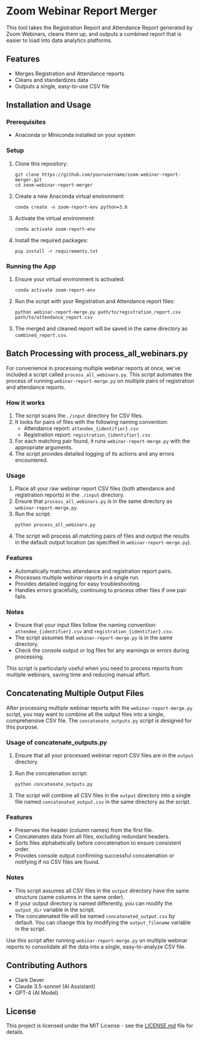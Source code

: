 # Zoom Webinar Report Merger

This tool takes the Registration Report and Attendance Report generated by Zoom Webinars, cleans them up, and outputs a combined report that is easier to load into data analytics platforms.

## Features

- Merges Registration and Attendance reports
- Cleans and standardizes data
- Outputs a single, easy-to-use CSV file

## Installation and Usage

### Prerequisites

- Anaconda or Miniconda installed on your system

### Setup

1. Clone this repository:
   ```
   git clone https://github.com/yourusername/zoom-webinar-report-merger.git
   cd zoom-webinar-report-merger
   ```

2. Create a new Anaconda virtual environment:
   ```
   conda create -n zoom-report-env python=3.8
   ```

3. Activate the virtual environment:
   ```
   conda activate zoom-report-env
   ```

4. Install the required packages:
   ```
   pip install -r requirements.txt
   ```

### Running the App

1. Ensure your virtual environment is activated:
   ```
   conda activate zoom-report-env
   ```

2. Run the script with your Registration and Attendance report files:
   ```
   python webinar-report-merge.py path/to/registration_report.csv path/to/attendance_report.csv
   ```

3. The merged and cleaned report will be saved in the same directory as `combined_report.csv`.

## Batch Processing with process_all_webinars.py

For convenience in processing multiple webinar reports at once, we've included a script called `process_all_webinars.py`. This script automates the process of running `webinar-report-merge.py` on multiple pairs of registration and attendance reports.

### How it works

1. The script scans the `./input` directory for CSV files.
2. It looks for pairs of files with the following naming convention:
   - Attendance report: `attendee_{identifier}.csv`
   - Registration report: `registration_{identifier}.csv`
3. For each matching pair found, it runs `webinar-report-merge.py` with the appropriate arguments.
4. The script provides detailed logging of its actions and any errors encountered.

### Usage

1. Place all your raw webinar report CSV files (both attendance and registration reports) in the `./input` directory.
2. Ensure that `process_all_webinars.py` is in the same directory as `webinar-report-merge.py`.
3. Run the script:
   ```
   python process_all_webinars.py
   ```
4. The script will process all matching pairs of files and output the results in the default output location (as specified in `webinar-report-merge.py`).

### Features

- Automatically matches attendance and registration report pairs.
- Processes multiple webinar reports in a single run.
- Provides detailed logging for easy troubleshooting.
- Handles errors gracefully, continuing to process other files if one pair fails.

### Notes

- Ensure that your input files follow the naming convention: `attendee_{identifier}.csv` and `registration_{identifier}.csv`.
- The script assumes that `webinar-report-merge.py` is in the same directory.
- Check the console output or log files for any warnings or errors during processing.

This script is particularly useful when you need to process reports from multiple webinars, saving time and reducing manual effort.

## Concatenating Multiple Output Files

After processing multiple webinar reports with the `webinar-report-merge.py` script, you may want to combine all the output files into a single, comprehensive CSV file. The `concatenate_outputs.py` script is designed for this purpose.

### Usage of concatenate_outputs.py

1. Ensure that all your processed webinar report CSV files are in the `output` directory.
2. Run the concatenation script:

   ```
   python concatenate_outputs.py
   ```

3. The script will combine all CSV files in the `output` directory into a single file named `concatenated_output.csv` in the same directory as the script.

### Features

- Preserves the header (column names) from the first file.
- Concatenates data from all files, excluding redundant headers.
- Sorts files alphabetically before concatenation to ensure consistent order.
- Provides console output confirming successful concatenation or notifying if no CSV files are found.

### Notes

- This script assumes all CSV files in the `output` directory have the same structure (same columns in the same order).
- If your output directory is named differently, you can modify the `output_dir` variable in the script.
- The concatenated file will be named `concatenated_output.csv` by default. You can change this by modifying the `output_filename` variable in the script.

Use this script after running `webinar-report-merge.py` on multiple webinar reports to consolidate all the data into a single, easy-to-analyze CSV file.

## Contributing Authors

- Clark Dever
- Claude 3.5-sonnet (AI Assistant)
- GPT-4 (AI Model)

## License

This project is licensed under the MIT License - see the [LICENSE.md](License.md) file for details.